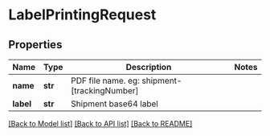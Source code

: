 # LabelPrintingRequest

## Properties
Name | Type | Description | Notes
------------ | ------------- | ------------- | -------------
**name** | **str** |  PDF file name.  eg: shipment-[trackingNumber]  | 
**label** | **str** | Shipment base64 label | 

[[Back to Model list]](../README.md#documentation-for-models) [[Back to API list]](../README.md#documentation-for-api-endpoints) [[Back to README]](../README.md)


